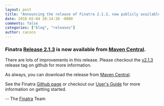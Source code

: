 ```yaml
---
layout: post
title: "Announcing the release of Finatra 2.1.3, now publicly available."
date: 2016-02-04 20:14:20 -0800
comments: false
categories: ["blog", "releases"]
author: cacoco
---
```


###  Finatra [Release 2.1.3](https://github.com/twitter/finatra/releases/tag/v2.1.3) is now available from [Maven Central][maven-central].

There are lots of improvements in this release. Please checkout the [v2.1.3](https://github.com/twitter/finatra/releases/tag/v2.1.3) release tag on github for more information.

As always, you can download the release from [Maven Central][maven-central].

See the Finatra [Github page](https://github.com/twitter/finatra) or checkout our [User's Guide](/finatra/user-guide/index.html) for more information on getting started.

-- The [Finatra](https://groups.google.com/forum/#!forum/finatra-users) Team

[maven-central]: https://search.maven.org/#search%7Cga%7C1%7Cg%3A%22com.twitter.finatra%22%20AND%20v%3A%222.1.3%22
[user-guide]: /finatra/user-guide/index.html
